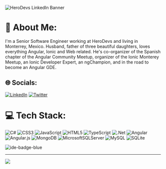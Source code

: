 ![HeroDevs LinkedIn Banner](https://github.com/eduardoRoth/eduardoRoth/assets/5419161/c9f8d1f7-105a-4b48-be48-896357a95e03)

# 💫 About Me:
I'm a Senior Software Engineer working at HeroDevs and living in Monterrey, Mexico. Husband, father of three beautiful daughters, loves everything Angular, Ionic and Web related. He's co-organizer of the Spanish chapter of the Angular Community Meetup, organizer of the Ionic Monterey Meetup, an Ionic Developer Expert, an ngChampion, and in the road to become an Angular GDE.


## 🌐 Socials:
[![LinkedIn](https://img.shields.io/badge/LinkedIn-%230077B5.svg?logo=linkedin&logoColor=white)](https://linkedin.com/in/eduardoRoth) [![Twitter](https://img.shields.io/badge/Twitter-%231DA1F2.svg?logo=Twitter&logoColor=white)](https://twitter.com/eduardoRoth) 

# 💻 Tech Stack:
![C#](https://img.shields.io/badge/c%23-%23239120.svg?style=for-the-badge&logo=c-sharp&logoColor=white) ![CSS3](https://img.shields.io/badge/css3-%231572B6.svg?style=for-the-badge&logo=css3&logoColor=white) ![JavaScript](https://img.shields.io/badge/javascript-%23323330.svg?style=for-the-badge&logo=javascript&logoColor=%23F7DF1E) ![HTML5](https://img.shields.io/badge/html5-%23E34F26.svg?style=for-the-badge&logo=html5&logoColor=white) ![TypeScript](https://img.shields.io/badge/typescript-%23007ACC.svg?style=for-the-badge&logo=typescript&logoColor=white) ![.Net](https://img.shields.io/badge/.NET-5C2D91?style=for-the-badge&logo=.net&logoColor=white) ![Angular](https://img.shields.io/badge/angular-%23DD0031.svg?style=for-the-badge&logo=angular&logoColor=white) ![Angular.js](https://img.shields.io/badge/angular.js-%23E23237.svg?style=for-the-badge&logo=angularjs&logoColor=white) ![MongoDB](https://img.shields.io/badge/MongoDB-%234ea94b.svg?style=for-the-badge&logo=mongodb&logoColor=white) ![MicrosoftSQLServer](https://img.shields.io/badge/Microsoft%20SQL%20Sever-CC2927?style=for-the-badge&logo=microsoft%20sql%20server&logoColor=white) ![MySQL](https://img.shields.io/badge/mysql-%2300f.svg?style=for-the-badge&logo=mysql&logoColor=white) ![SQLite](https://img.shields.io/badge/sqlite-%2307405e.svg?style=for-the-badge&logo=sqlite&logoColor=white)

![ide-badge-blue](https://github.com/eduardoRoth/eduardoRoth/assets/5419161/7aeccb7c-bae3-4488-8d61-11655dae0a6b)

<!--
# 📊 GitHub Stats:
![](https://github-readme-stats.vercel.app/api?username=eduardoRoth&theme=dracula&hide_border=true&include_all_commits=false&count_private=false)<br/>
![](https://github-readme-streak-stats.herokuapp.com/?user=eduardoRoth&theme=dracula&hide_border=true)<br/>
![](https://github-readme-stats.vercel.app/api/top-langs/?username=eduardoRoth&theme=dracula&hide_border=true&include_all_commits=false&count_private=false&layout=compact)

## 🏆 GitHub Trophies
![](https://github-profile-trophy.vercel.app/?username=eduardoRoth&theme=radical&no-frame=true&no-bg=true&margin-w=4)

### 🔝 Top Contributed Repo
![](https://github-contributor-stats.vercel.app/api?username=eduardoRoth&limit=5&theme=dark&combine_all_yearly_contributions=true)
-->
---
[![](https://visitcount.itsvg.in/api?id=eduardoRoth&icon=0&color=0)](https://visitcount.itsvg.in)

<!-- Proudly created with GPRM ( https://gprm.itsvg.in ) -->
